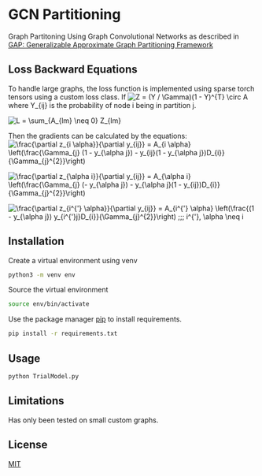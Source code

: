# GCN Partitioning
Graph Partitoning Using Graph Convolutional Networks as described in [GAP: Generalizable Approximate Graph Partitioning Framework](https://arxiv.org/abs/1903.00614) 

## Loss Backward Equations
To handle large graphs, the loss function is implemented using sparse torch tensors using a custom loss class.
If ![Z = (Y / \Gamma)(1 - Y)^{T} \circ A ](https://render.githubusercontent.com/render/math?math=Z%20%3D%20(Y%20%2F%20%5CGamma)(1%20-%20Y)%5E%7BT%7D%20%5Ccirc%20A%20)
where Y_{ij} is the probability of node i being in partition j.

![L = \sum_{A_{lm} \neq 0} Z_{lm} ](https://render.githubusercontent.com/render/math?math=L%20%3D%20%5Csum_%7BA_%7Blm%7D%20%5Cneq%200%7D%20Z_%7Blm%7D%20)

Then the gradients can be calculated by the equations: 
![\frac{\partial z_{i \alpha}}{\partial y_{ij}} = A_{i \alpha} \left(\frac{\Gamma_{j} (1 - y_{\alpha j}) - y_{ij}(1 - y_{\alpha j})D_{i}}{\Gamma_{j}^{2}}\right)](https://render.githubusercontent.com/render/math?math=%5Cfrac%7B%5Cpartial%20z_%7Bi%20%5Calpha%7D%7D%7B%5Cpartial%20y_%7Bij%7D%7D%20%3D%20A_%7Bi%20%5Calpha%7D%20%5Cleft(%5Cfrac%7B%5CGamma_%7Bj%7D%20(1%20-%20y_%7B%5Calpha%20j%7D)%20-%20y_%7Bij%7D(1%20-%20y_%7B%5Calpha%20j%7D)D_%7Bi%7D%7D%7B%5CGamma_%7Bj%7D%5E%7B2%7D%7D%5Cright))

![\frac{\partial z_{\alpha i}}{\partial y_{ij}} = A_{\alpha i} \left(\frac{\Gamma_{j} (- y_{\alpha j}) - y_{\alpha j}(1 - y_{ij})D_{i}}{\Gamma_{j}^{2}}\right)](https://render.githubusercontent.com/render/math?math=%5Cfrac%7B%5Cpartial%20z_%7B%5Calpha%20i%7D%7D%7B%5Cpartial%20y_%7Bij%7D%7D%20%3D%20A_%7B%5Calpha%20i%7D%20%5Cleft(%5Cfrac%7B%5CGamma_%7Bj%7D%20(-%20y_%7B%5Calpha%20j%7D)%20-%20y_%7B%5Calpha%20j%7D(1%20-%20y_%7Bij%7D)D_%7Bi%7D%7D%7B%5CGamma_%7Bj%7D%5E%7B2%7D%7D%5Cright))

![\frac{\partial z_{i^{'} \alpha}}{\partial y_{ij}} = A_{i^{'} \alpha} \left(\frac{(1 - y_{\alpha j}) y_{i^{'}j}D_{i}}{\Gamma_{j}^{2}}\right) \;\;\; i^{'}, \alpha \neq i](https://render.githubusercontent.com/render/math?math=%5Cfrac%7B%5Cpartial%20z_%7Bi%5E%7B'%7D%20%5Calpha%7D%7D%7B%5Cpartial%20y_%7Bij%7D%7D%20%3D%20A_%7Bi%5E%7B'%7D%20%5Calpha%7D%20%5Cleft(%5Cfrac%7B(1%20-%20y_%7B%5Calpha%20j%7D)%20y_%7Bi%5E%7B'%7Dj%7DD_%7Bi%7D%7D%7B%5CGamma_%7Bj%7D%5E%7B2%7D%7D%5Cright)%20%5C%3B%5C%3B%5C%3B%20i%5E%7B'%7D%2C%20%5Calpha%20%5Cneq%20i)

## Installation
Create a virtual environment using venv

```bash
python3 -m venv env
```

Source the virtual environment

```bash
source env/bin/activate
```

Use the package manager [pip](https://pip.pypa.io/en/stable/) to install requirements.

```bash
pip install -r requirements.txt
```

## Usage
```bash
python TrialModel.py
```
## Limitations
Has only been tested on small custom graphs.

## License
[MIT](https://choosealicense.com/licenses/mit/)
